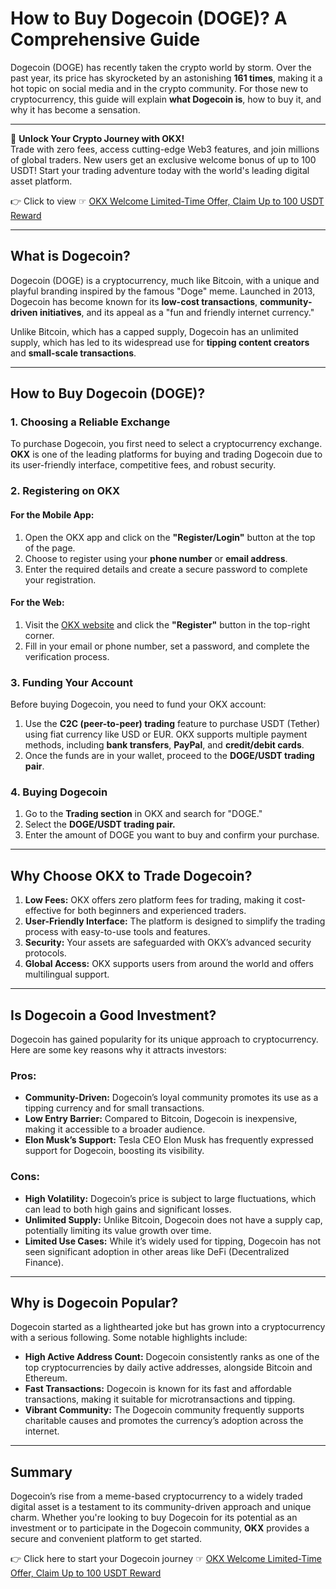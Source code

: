 # How to Buy Dogecoin (DOGE)? A Comprehensive Guide

Dogecoin (DOGE) has recently taken the crypto world by storm. Over the past year, its price has skyrocketed by an astonishing **161 times**, making it a hot topic on social media and in the crypto community. For those new to cryptocurrency, this guide will explain **what Dogecoin is**, how to buy it, and why it has become a sensation.

---

🚀 **Unlock Your Crypto Journey with OKX!**  
Trade with zero fees, access cutting-edge Web3 features, and join millions of global traders. New users get an exclusive welcome bonus of up to 100 USDT! Start your trading adventure today with the world's leading digital asset platform.  

👉 Click to view ☞ [OKX Welcome Limited-Time Offer, Claim Up to 100 USDT Reward](https://bit.ly/OKXe)

---

## What is Dogecoin?

Dogecoin (DOGE) is a cryptocurrency, much like Bitcoin, with a unique and playful branding inspired by the famous "Doge" meme. Launched in 2013, Dogecoin has become known for its **low-cost transactions**, **community-driven initiatives**, and its appeal as a "fun and friendly internet currency."

Unlike Bitcoin, which has a capped supply, Dogecoin has an unlimited supply, which has led to its widespread use for **tipping content creators** and **small-scale transactions**.

---

## How to Buy Dogecoin (DOGE)?

### 1. Choosing a Reliable Exchange

To purchase Dogecoin, you first need to select a cryptocurrency exchange. **OKX** is one of the leading platforms for buying and trading Dogecoin due to its user-friendly interface, competitive fees, and robust security.

### 2. Registering on OKX

#### For the Mobile App:
1. Open the OKX app and click on the **"Register/Login"** button at the top of the page.
2. Choose to register using your **phone number** or **email address**.
3. Enter the required details and create a secure password to complete your registration.

#### For the Web:
1. Visit the [OKX website](https://bit.ly/OKXe) and click the **"Register"** button in the top-right corner.
2. Fill in your email or phone number, set a password, and complete the verification process.

### 3. Funding Your Account

Before buying Dogecoin, you need to fund your OKX account:
1. Use the **C2C (peer-to-peer) trading** feature to purchase USDT (Tether) using fiat currency like USD or EUR. OKX supports multiple payment methods, including **bank transfers**, **PayPal**, and **credit/debit cards**.
2. Once the funds are in your wallet, proceed to the **DOGE/USDT trading pair**.

### 4. Buying Dogecoin

1. Go to the **Trading section** in OKX and search for "DOGE."
2. Select the **DOGE/USDT trading pair.**
3. Enter the amount of DOGE you want to buy and confirm your purchase.

---

## Why Choose OKX to Trade Dogecoin?

1. **Low Fees:** OKX offers zero platform fees for trading, making it cost-effective for both beginners and experienced traders.  
2. **User-Friendly Interface:** The platform is designed to simplify the trading process with easy-to-use tools and features.  
3. **Security:** Your assets are safeguarded with OKX’s advanced security protocols.  
4. **Global Access:** OKX supports users from around the world and offers multilingual support.

---

## Is Dogecoin a Good Investment?

Dogecoin has gained popularity for its unique approach to cryptocurrency. Here are some key reasons why it attracts investors:

### Pros:
- **Community-Driven:** Dogecoin’s loyal community promotes its use as a tipping currency and for small transactions.  
- **Low Entry Barrier:** Compared to Bitcoin, Dogecoin is inexpensive, making it accessible to a broader audience.  
- **Elon Musk’s Support:** Tesla CEO Elon Musk has frequently expressed support for Dogecoin, boosting its visibility.

### Cons:
- **High Volatility:** Dogecoin’s price is subject to large fluctuations, which can lead to both high gains and significant losses.  
- **Unlimited Supply:** Unlike Bitcoin, Dogecoin does not have a supply cap, potentially limiting its value growth over time.  
- **Limited Use Cases:** While it’s widely used for tipping, Dogecoin has not seen significant adoption in other areas like DeFi (Decentralized Finance).

---

## Why is Dogecoin Popular?

Dogecoin started as a lighthearted joke but has grown into a cryptocurrency with a serious following. Some notable highlights include:
- **High Active Address Count:** Dogecoin consistently ranks as one of the top cryptocurrencies by daily active addresses, alongside Bitcoin and Ethereum.  
- **Fast Transactions:** Dogecoin is known for its fast and affordable transactions, making it suitable for microtransactions and tipping.  
- **Vibrant Community:** The Dogecoin community frequently supports charitable causes and promotes the currency’s adoption across the internet.

---

## Summary

Dogecoin’s rise from a meme-based cryptocurrency to a widely traded digital asset is a testament to its community-driven approach and unique charm. Whether you're looking to buy Dogecoin for its potential as an investment or to participate in the Dogecoin community, **OKX** provides a secure and convenient platform to get started.

👉 Click here to start your Dogecoin journey ☞ [OKX Welcome Limited-Time Offer, Claim Up to 100 USDT Reward](https://bit.ly/OKXe)
